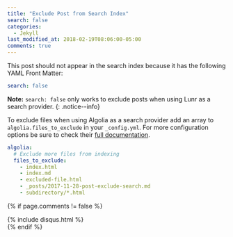 ```yaml
---
title: "Exclude Post from Search Index"
search: false
categories:
  - Jekyll
last_modified_at: 2018-02-19T08:06:00-05:00
comments: true
---
```


This post should not appear in the search index because it has the following YAML Front Matter:

```yaml
search: false
```

**Note:** `search: false` only works to exclude posts when using Lunr as a search provider.
{: .notice--info}

To exclude files when using Algolia as a search provider add an array to `algolia.files_to_exclude` in your `_config.yml`. For more configuration options be sure to check their [full documentation](https://community.algolia.com/jekyll-algolia/options.html).

```yaml
algolia:
  # Exclude more files from indexing
  files_to_exclude:
    - index.html
    - index.md
    - excluded-file.html
    - _posts/2017-11-28-post-exclude-search.md
    - subdirectory/*.html
```

{% if page.comments != false %}

<div id= "post-disqus" class="container">
  {% include disqus.html %}
</div>
{% endif %}
